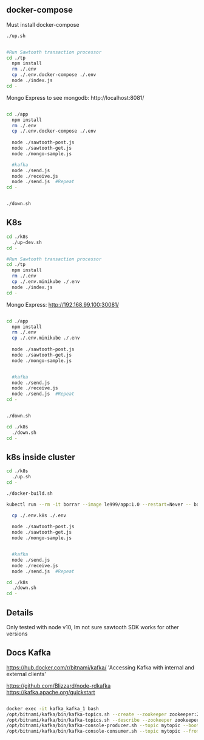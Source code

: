 ## docker-compose

Must install docker-compose
```bash
./up.sh


#Run Sawtooth transaction processor
cd ./tp
  npm install
  rm ./.env
  cp ./.env.docker-compose ./.env 
  node ./index.js
cd -


```
Mongo Express to see mongodb:
http://localhost:8081/

```bash

cd ./app
  npm install
  rm ./.env
  cp ./.env.docker-compose ./.env 
  
  node ./sawtooth-post.js
  node ./sawtooth-get.js
  node ./mongo-sample.js

  #kafka
  node ./send.js
  node ./receive.js
  node ./send.js  #Repeat
cd -


./down.sh

```


## K8s

```bash
cd ./k8s
  ./up-dev.sh
cd -

#Run Sawtooth transaction processor
cd ./tp
  npm install
  rm ./.env
  cp ./.env.minikube ./.env 
  node ./index.js
cd -
```

Mongo Express:
http://192.168.99.100:30081/


```bash

cd ./app
  npm install
  rm ./.env
  cp ./.env.minikube ./.env 
  
  node ./sawtooth-post.js
  node ./sawtooth-get.js
  node ./mongo-sample.js


  #kafka
  node ./send.js
  node ./receive.js
  node ./send.js  #Repeat
cd -


./down.sh

```

```bash
cd ./k8s
  ./down.sh
cd -
```

## k8s inside cluster

```bash
cd ./k8s
  ./up.sh
cd -

./docker-build.sh
```

```bash
kubectl run --rm -it borrar --image le999/app:1.0 --restart=Never -- bash

  cp ./.env.k8s ./.env 
  
  node ./sawtooth-post.js
  node ./sawtooth-get.js
  node ./mongo-sample.js


  #kafka
  node ./send.js
  node ./receive.js
  node ./send.js  #Repeat

```

```bash
cd ./k8s
  ./down.sh
cd -
```

## Details

Only tested with node v10, Im not sure sawtooth SDK works for other versions


## Docs Kafka
https://hub.docker.com/r/bitnami/kafka/
'Accessing Kafka with internal and external clients'

https://github.com/Blizzard/node-rdkafka
https://kafka.apache.org/quickstart


```bash

docker exec -it kafka_kafka_1 bash
/opt/bitnami/kafka/bin/kafka-topics.sh --create --zookeeper zookeeper:2181 --topic mytopic --partitions 1 --replication-factor 1
/opt/bitnami/kafka/bin/kafka-topics.sh --describe --zookeeper zookeeper:2181 --topic mytopic
/opt/bitnami/kafka/bin/kafka-console-producer.sh --topic mytopic --bootstrap-server localhost:9092
/opt/bitnami/kafka/bin/kafka-console-consumer.sh --topic mytopic --from-beginning --bootstrap-server localhost:9092

```

